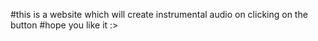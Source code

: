 #this is a website which will create instrumental audio on clicking on the button
#hope you like it :>
